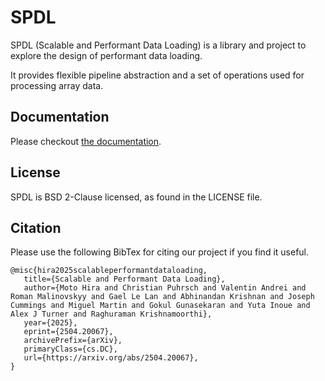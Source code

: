 # SPDL

SPDL (Scalable and Performant Data Loading) is a library and project to
explore the design of performant data loading.

It provides flexible pipeline abstraction and a set of operations used
for processing array data.

## Documentation

Please checkout [the documentation](https://facebookresearch.github.io/spdl).

## License

SPDL is BSD 2-Clause licensed, as found in the LICENSE file.

## Citation

Please use the following BibTex for citing our project if you find it useful.

```
@misc{hira2025scalableperformantdataloading,
   title={Scalable and Performant Data Loading},
   author={Moto Hira and Christian Puhrsch and Valentin Andrei and Roman Malinovskyy and Gael Le Lan and Abhinandan Krishnan and Joseph Cummings and Miguel Martin and Gokul Gunasekaran and Yuta Inoue and Alex J Turner and Raghuraman Krishnamoorthi},
   year={2025},
   eprint={2504.20067},
   archivePrefix={arXiv},
   primaryClass={cs.DC},
   url={https://arxiv.org/abs/2504.20067},
}
```
